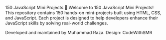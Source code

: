 150 JavaScript Mini Projects 🚀
Welcome to 150 JavaScript Mini Projects!
This repository contains 150 hands-on mini-projects built using HTML, CSS, and JavaScript. Each project is designed to help developers enhance their JavaScript skills by solving real-world challenges.

Developed and maintained by Muhammad Raza.
Design: CodeWithSMR
